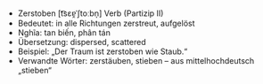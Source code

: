 - Zerstoben	[t͡sɛɐ̯ˈʃtoːbn̩]	Verb (Partizip II)
- Bedeutet: in alle Richtungen zerstreut, aufgelöst
- Nghĩa: tan biến, phân tán
- Übersetzung: dispersed, scattered
- Beispiel: „Der Traum ist zerstoben wie Staub.“
- Verwandte Wörter: zerstäuben, stieben	– aus mittelhochdeutsch „stieben“